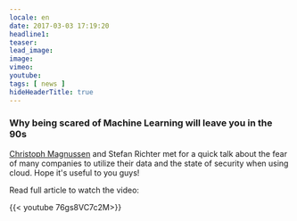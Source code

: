 ```yaml
---
locale: en
date: 2017-03-03 17:19:20
headline1:
teaser:
lead_image:
image:
vimeo:
youtube:
tags: [ news ]
hideHeaderTitle: true
---
```


### Why being scared of Machine Learning will leave you in the 90s

[Christoph Magnussen](http://christophmagnussen.com/) and Stefan Richter met for a quick talk about the fear of many companies to utilize their data and the state of security when using cloud. Hope it's useful to you guys!

Read full article to watch the video:
<!--more-->
{{< youtube 76gs8VC7c2M>}}




